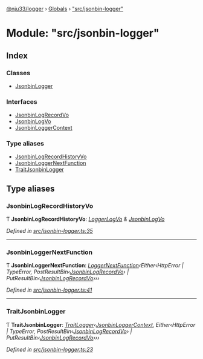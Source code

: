 [@nju33/logger](../README.md) › [Globals](../globals.md) › ["src/jsonbin-logger"](_src_jsonbin_logger_.md)

# Module: "src/jsonbin-logger"

## Index

### Classes

* [JsonbinLogger](../classes/_src_jsonbin_logger_.jsonbinlogger.md)

### Interfaces

* [JsonbinLogRecordVo](../interfaces/_src_jsonbin_logger_.jsonbinlogrecordvo.md)
* [JsonbinLogVo](../interfaces/_src_jsonbin_logger_.jsonbinlogvo.md)
* [JsonbinLoggerContext](../interfaces/_src_jsonbin_logger_.jsonbinloggercontext.md)

### Type aliases

* [JsonbinLogRecordHistoryVo](_src_jsonbin_logger_.md#jsonbinlogrecordhistoryvo)
* [JsonbinLoggerNextFunction](_src_jsonbin_logger_.md#jsonbinloggernextfunction)
* [TraitJsonbinLogger](_src_jsonbin_logger_.md#traitjsonbinlogger)

## Type aliases

###  JsonbinLogRecordHistoryVo

Ƭ **JsonbinLogRecordHistoryVo**: *[LoggerLogVo](_src_logger_.md#loggerlogvo) & [JsonbinLogVo](../interfaces/_src_jsonbin_logger_.jsonbinlogvo.md)*

*Defined in [src/jsonbin-logger.ts:35](https://github.com/nju33/logger/blob/2cda14a/src/jsonbin-logger.ts#L35)*

___

###  JsonbinLoggerNextFunction

Ƭ **JsonbinLoggerNextFunction**: *[LoggerNextFunction](_src_logger_.md#loggernextfunction)‹Either‹HttpError | TypeError, PostResultBin‹[JsonbinLogRecordVo](../interfaces/_src_jsonbin_logger_.jsonbinlogrecordvo.md)› | PutResultBin‹[JsonbinLogRecordVo](../interfaces/_src_jsonbin_logger_.jsonbinlogrecordvo.md)›››*

*Defined in [src/jsonbin-logger.ts:41](https://github.com/nju33/logger/blob/2cda14a/src/jsonbin-logger.ts#L41)*

___

###  TraitJsonbinLogger

Ƭ **TraitJsonbinLogger**: *[TraitLogger](../interfaces/_src_logger_.traitlogger.md)‹[JsonbinLoggerContext](../interfaces/_src_jsonbin_logger_.jsonbinloggercontext.md), Either‹HttpError | TypeError, PostResultBin‹[JsonbinLogRecordVo](../interfaces/_src_jsonbin_logger_.jsonbinlogrecordvo.md)› | PutResultBin‹[JsonbinLogRecordVo](../interfaces/_src_jsonbin_logger_.jsonbinlogrecordvo.md)›››*

*Defined in [src/jsonbin-logger.ts:23](https://github.com/nju33/logger/blob/2cda14a/src/jsonbin-logger.ts#L23)*
